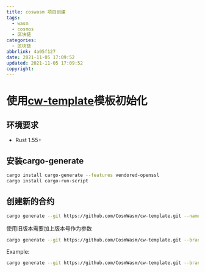 ```yaml
---
title: coswasm 项目创建
tags:
  - wasm
  - cosmos
  - 区块链
categories:
  - 区块链
abbrlink: 4a05f127
date: 2021-11-05 17:09:52
updated: 2021-11-05 17:09:52
copyright:
---
```

# 使用[cw-template](https://github.com/CosmWasm/cw-template)模板初始化

## 环境要求
- Rust 1.55+

## 安装cargo-generate
```bash
cargo install cargo-generate --features vendored-openssl
cargo install cargo-run-script
```
## 创建新的合约
```bash
cargo generate --git https://github.com/CosmWasm/cw-template.git --name PROJECT_NAME
```
使用旧版本需要加上版本号作为参数
```bash
cargo generate --git https://github.com/CosmWasm/cw-template.git --branch <version> --name PROJECT_NAME
```
Example:
```bash
cargo generate --git https://github.com/CosmWasm/cw-template.git --branch 0.16 --name PROJECT_NAME
```
